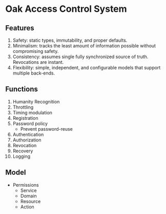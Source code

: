 # Oak Access Control System

## Features

1. Safety: static types, immutability, and proper defaults.
2. Minimalism: tracks the least amount of information possible without compromising safety.
3. Consistency: assumes single fully synchronized source of truth. Revocations are instant.
4. Flexibility: simple, independent, and configurable models that support multiple back-ends.

## Functions

1. Humanity Recognition
2. Throttling
3. Timing modulation
4. Registration
5. Password policy
   - Prevent password-reuse
6. Authentication
7. Authorization
8. Revocation
9. Recovery
10. Logging

## Model

- Permissions
  - Service
  - Domain
  - Resource
  - Action
